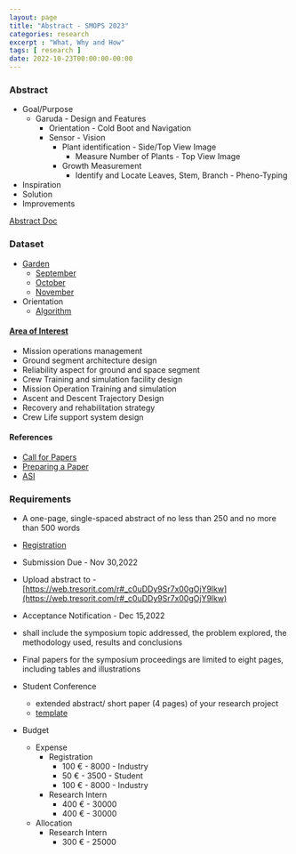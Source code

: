 ```yaml
---
layout: page
title: "Abstract - SMOPS 2023"
categories: research
excerpt : "What, Why and How"
tags: [ research ]
date: 2022-10-23T00:00:00-00:00
---
```


### Abstract

* Goal/Purpose
  * Garuda - Design and Features
    * Orientation - Cold Boot and Navigation
    * Sensor - Vision
      * Plant identification - Side/Top View Image
        * Measure Number of Plants - Top View Image
      * Growth Measurement
        * Identify and Locate Leaves, Stem, Branch - Pheno-Typing 
* Inspiration
* Solution
* Improvements

[Abstract Doc]()

### Dataset
* [Garden](https://drive.google.com/drive/folders/1EDIMIQW_aUz8CD1a7xyfwJKxZndEpPis)
  * [September](https://drive.google.com/drive/folders/1-dbfPMRMsVlnkz_R8ERDL1YprW7sFv7o)
  * [October](https://drive.google.com/drive/folders/1-fPhu5mxJ7S9KzACrgEJuxEr_ynsnpXj)
  * [November](https://drive.google.com/drive/folders/1-6qveJulSKgxcGobg0BMpaNMaEriueEq)
* Orientation
  * [Algorithm](https://drive.google.com/drive/folders/1EIzFbvirCIf04s1Z2QrOFmS8Tso60hf6)

#### [Area of Interest](https://smops2023.istrac.gov.in/#topics)
* Mission operations management
* Ground segment architecture design
* Reliability aspect for ground and space segment
* Crew Training and simulation facility design
* Mission Operation Training and simulation
* Ascent and Descent Trajectory Design
* Recovery and rehabilitation strategy
* Crew Life support system design


#### References
* [Call for Papers](https://smops2023.istrac.gov.in/#Abstract)
* [Preparing a Paper](https://iaaspace.org/publications/acta-astronautica/#PUBactaHowPub)
* [ASI](https://www.asindia.org/)

### Requirements
* A one-page, single-spaced abstract of no less than 250 and no more than 500 words
* [Registration](https://www.asindia.org/individual-registration)
* Submission Due - Nov 30,2022
* Upload abstract to - [https://web.tresorit.com/r#_c0uDDy9Sr7x00gOjY9lkw](https://web.tresorit.com/r#_c0uDDy9Sr7x00gOjY9lkw)
* Acceptance Notification - Dec 15,2022
* shall include the symposium topic addressed, the problem explored, the methodology used, results and conclusions
* Final papers for the symposium proceedings are limited to eight pages, including tables and illustrations
* Student Conference
  * extended abstract/ short paper (4 pages) of your research project
  * [template](https://iaaspace.org/wp-content/uploads/iaa/Scientific%20Activity/conf/smops2023/abstractsmops2023.doc)

* Budget
  * Expense
    * Registration
      * 100 € - 8000 - Industry
      * 50 € -  3500 - Student 
      * 100 € - 8000 - Industry
    * Research Intern
      * 400 € - 30000
      * 400 € - 30000
  * Allocation
    * Research Intern
      * 300 € - 25000
     